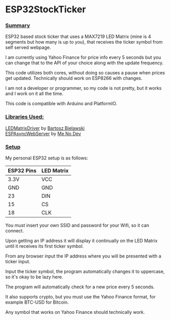 <!DOCTYPE html>
<html>
  <head>

  <body>
    <h1>ESP32StockTicker</h1>
    <h3><u>Summary</u></h3>
    <p>ESP32 based stock ticker that uses a MAX7219 LED Matrix (mine is 4
      segments but how many is up to you), that receives the ticker symbol from
      self served webpage.</p>
    <p>I am currently using Yahoo Finance for price info every 5 seconds but you
      can change that to the API of your choice along with the update frequency.</p>
    <p>This code utilizes both cores, without doing so causes a pause when
      prices get updated. Technically should work on ESP8266 with changes.</p>
    <p>I am not a developer or programmer, so my code is not pretty, but it
      works and I work on it all the time. </p>
    <p>This code is compatible with Arduino and PlatformIO.</p>
    <h3><u>Libraries Used:</u></h3>
    <p><a href="https://github.com/bartoszbielawski/LEDMatrixDriver" target="_blank">LEDMatrixDriver</a>
      by <a href="https://github.com/bartoszbielawski" target="_blank">Bartosz
        Bielawski</a><br>
      <a href="https://github.com/me-no-dev/ESPAsyncWebServer" target="_blank">ESPAsyncWebServer</a>
      by <a href="https://github.com/me-no-dev" target="_blank">Me No Dev</a></p>
    <h3><u>Setup</u></h3>
    <p>My personal ESP32 setup is as follows:</p>
   <table>
<thead>
  <tr>
    <th>ESP32 Pins</th>
    <th>LED Matrix</th>
  </tr>
</thead>
<tbody>
  <tr>
    <td>3.3V</td>
    <td>VCC</td>
  </tr>
  <tr>
    <td>GND</td>
    <td>GND</td>
  </tr>
  <tr>
    <td>23</td>
    <td>DIN</td>
  </tr>
  <tr>
    <td>15</td>
    <td>CS</td>
  </tr>
  <tr>
    <td>18</td>
    <td>CLK</td>
  </tr>
</tbody>
</table>
    <p>You must insert your own SSID and password for your Wifi, so it can
      connect. </p>
    <p>Upon getting an IP address it will display it continually on the LED
      Matrix until it receives its first ticker symbol.</p>
    <p>From any browser input the IP address where you will be presented with a
      ticker input. </p>
    <p>Input the ticker symbol, the program automatically changes it to
      uppercase, so it's okay to be lazy here.</p>
    <p>The program will automatically check for a new price every 5 seconds.</p>
    <p>It also supports crypto, but you must use the Yahoo Finance format, for
      example BTC-USD for Bitcoin.</p>
    <p>Any symbol that works on Yahoo Finance should technically work.</p>
    <p><br>
    </p>
  </body>
</html>
